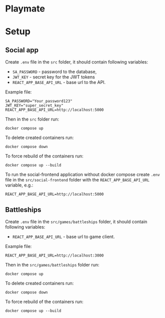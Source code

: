 # Playmate

# Setup

## Social app

Create `.env` file in the `src` folder, it should contain following variables:

- `SA_PASSWORD` - password to the database,
- `JWT_KEY` - secret key for the JWT tokens
- `REACT_APP_BASE_API_URL` - base url to the API.

Example file:

```
SA_PASSWORD="Your_password123"
JWT_KEY="super_secret_key"
REACT_APP_BASE_API_URL=http://localhost:5000
```

Then in the `src` folder run:

```
docker compose up
```

To delete created containers run:

```
docker compose down
```

To force rebuild of the containers run:

```
docker compose up --build
```

To run the social-frontend application without docker compose create `.env` file in the `src/social-frontend` folder with the `REACT_APP_BASE_API_URL` variable, e.g.:

```
REACT_APP_BASE_API_URL=http://localhost:5000
```


## Battleships

Create `.env` file in the `src/games/battleships` folder, it should contain following variables:

- `REACT_APP_BASE_API_URL` - base url to game client.

Example file:

```
REACT_APP_BASE_API_URL=http://localhost:3000
```

Then in the `src/games/battleships` folder run:

```
docker compose up
```

To delete created containers run:

```
docker compose down
```

To force rebuild of the containers run:

```
docker compose up --build
```
